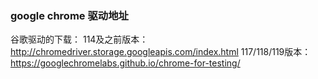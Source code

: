 ### google chrome 驱动地址
谷歌驱动的下载：
114及之前版本： http://chromedriver.storage.googleapis.com/index.html
117/118/119版本： https://googlechromelabs.github.io/chrome-for-testing/